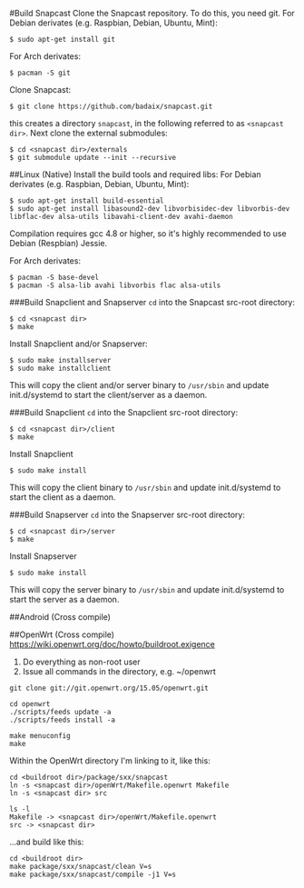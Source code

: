 #Build Snapcast
Clone the Snapcast repository. To do this, you need git.
For Debian derivates (e.g. Raspbian, Debian, Ubuntu, Mint):

    $ sudo apt-get install git

For Arch derivates:

    $ pacman -S git

Clone Snapcast:

    $ git clone https://github.com/badaix/snapcast.git

this creates a directory `snapcast`, in the following referred to as `<snapcast dir>`.
Next clone the external submodules:

    $ cd <snapcast dir>/externals
    $ git submodule update --init --recursive


##Linux (Native)
Install the build tools and required libs:
For Debian derivates (e.g. Raspbian, Debian, Ubuntu, Mint):

    $ sudo apt-get install build-essential
    $ sudo apt-get install libasound2-dev libvorbisidec-dev libvorbis-dev libflac-dev alsa-utils libavahi-client-dev avahi-daemon

Compilation requires gcc 4.8 or higher, so it's highly recommended to use Debian (Respbian) Jessie.

For Arch derivates:

    $ pacman -S base-devel
    $ pacman -S alsa-lib avahi libvorbis flac alsa-utils

###Build Snapclient and Snapserver
`cd` into the Snapcast src-root directory:

    $ cd <snapcast dir>
    $ make

Install Snapclient and/or Snapserver:

    $ sudo make installserver
    $ sudo make installclient

This will copy the client and/or server binary to `/usr/sbin` and update init.d/systemd to start the client/server as a daemon.

###Build Snapclient
`cd` into the Snapclient src-root directory:

    $ cd <snapcast dir>/client
    $ make

Install Snapclient

    $ sudo make install

This will copy the client binary to `/usr/sbin` and update init.d/systemd to start the client as a daemon.

###Build Snapserver
`cd` into the Snapserver src-root directory:

    $ cd <snapcast dir>/server
    $ make

Install Snapserver

    $ sudo make install

This will copy the server binary to `/usr/sbin` and update init.d/systemd to start the server as a daemon.

##Android (Cross compile)

##OpenWrt (Cross compile)
https://wiki.openwrt.org/doc/howto/buildroot.exigence

1. Do everything as non-root user
2. Issue all commands in the <buildroot dir> directory, e.g. ~/openwrt

```
git clone git://git.openwrt.org/15.05/openwrt.git
```


```
cd openwrt
./scripts/feeds update -a
./scripts/feeds install -a
```


```
make menuconfig
make
```


Within the OpenWrt directory I'm linking to it, like this:
```
cd <buildroot dir>/package/sxx/snapcast
ln -s <snapcast dir>/openWrt/Makefile.openwrt Makefile
ln -s <snapcast dir> src

ls -l
Makefile -> <snapcast dir>/openWrt/Makefile.openwrt
src -> <snapcast dir>
```
...and build like this:
```
cd <buildroot dir>
make package/sxx/snapcast/clean V=s
make package/sxx/snapcast/compile -j1 V=s
```

